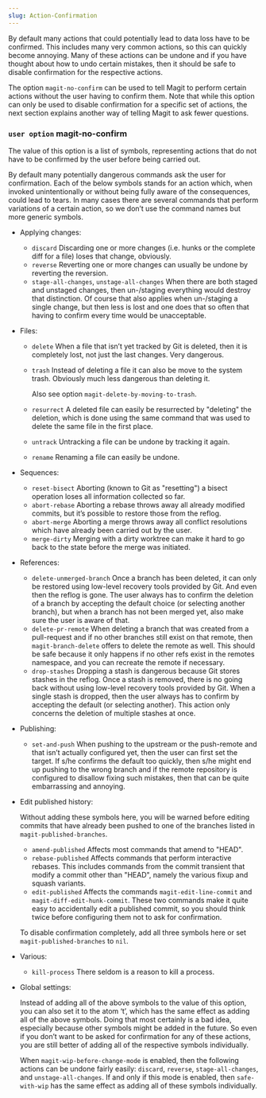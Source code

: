 ```yaml
---
slug: Action-Confirmation
---
```


By default many actions that could potentially lead to data loss have to be confirmed. This includes many very common actions, so this can quickly become annoying. Many of these actions can be undone and if you have thought about how to undo certain mistakes, then it should be safe to disable confirmation for the respective actions.

The option `magit-no-confirm` can be used to tell Magit to perform certain actions without the user having to confirm them. Note that while this option can only be used to disable confirmation for a specific set of actions, the next section explains another way of telling Magit to ask fewer questions.

### <span className="tag useroption">`user option`</span> **magit-no-confirm**

The value of this option is a list of symbols, representing actions that do not have to be confirmed by the user before being carried out.

By default many potentially dangerous commands ask the user for confirmation. Each of the below symbols stands for an action which, when invoked unintentionally or without being fully aware of the consequences, could lead to tears. In many cases there are several commands that perform variations of a certain action, so we don’t use the command names but more generic symbols.

*   Applying changes:

    *   `discard` Discarding one or more changes (i.e. hunks or the complete diff for a file) loses that change, obviously.
    *   `reverse` Reverting one or more changes can usually be undone by reverting the reversion.
    *   `stage-all-changes`, `unstage-all-changes` When there are both staged and unstaged changes, then un-/staging everything would destroy that distinction. Of course that also applies when un-/staging a single change, but then less is lost and one does that so often that having to confirm every time would be unacceptable.

*   Files:

    *   `delete` When a file that isn’t yet tracked by Git is deleted, then it is completely lost, not just the last changes. Very dangerous.

    *   `trash` Instead of deleting a file it can also be move to the system trash. Obviously much less dangerous than deleting it.

        Also see option `magit-delete-by-moving-to-trash`.

    *   `resurrect` A deleted file can easily be resurrected by "deleting" the deletion, which is done using the same command that was used to delete the same file in the first place.

    *   `untrack` Untracking a file can be undone by tracking it again.

    *   `rename` Renaming a file can easily be undone.

*   Sequences:

    *   `reset-bisect` Aborting (known to Git as "resetting") a bisect operation loses all information collected so far.
    *   `abort-rebase` Aborting a rebase throws away all already modified commits, but it’s possible to restore those from the reflog.
    *   `abort-merge` Aborting a merge throws away all conflict resolutions which have already been carried out by the user.
    *   `merge-dirty` Merging with a dirty worktree can make it hard to go back to the state before the merge was initiated.

*   References:

    *   `delete-unmerged-branch` Once a branch has been deleted, it can only be restored using low-level recovery tools provided by Git. And even then the reflog is gone. The user always has to confirm the deletion of a branch by accepting the default choice (or selecting another branch), but when a branch has not been merged yet, also make sure the user is aware of that.
    *   `delete-pr-remote` When deleting a branch that was created from a pull-request and if no other branches still exist on that remote, then `magit-branch-delete` offers to delete the remote as well. This should be safe because it only happens if no other refs exist in the remotes namespace, and you can recreate the remote if necessary.
    *   `drop-stashes` Dropping a stash is dangerous because Git stores stashes in the reflog. Once a stash is removed, there is no going back without using low-level recovery tools provided by Git. When a single stash is dropped, then the user always has to confirm by accepting the default (or selecting another). This action only concerns the deletion of multiple stashes at once.

*   Publishing:

    *   `set-and-push` When pushing to the upstream or the push-remote and that isn’t actually configured yet, then the user can first set the target. If s/he confirms the default too quickly, then s/he might end up pushing to the wrong branch and if the remote repository is configured to disallow fixing such mistakes, then that can be quite embarrassing and annoying.

*   Edit published history:

    Without adding these symbols here, you will be warned before editing commits that have already been pushed to one of the branches listed in `magit-published-branches`.

    *   `amend-published` Affects most commands that amend to "HEAD".
    *   `rebase-published` Affects commands that perform interactive rebases. This includes commands from the commit transient that modify a commit other than "HEAD", namely the various fixup and squash variants.
    *   `edit-published` Affects the commands `magit-edit-line-commit` and `magit-diff-edit-hunk-commit`. These two commands make it quite easy to accidentally edit a published commit, so you should think twice before configuring them not to ask for confirmation.

    To disable confirmation completely, add all three symbols here or set `magit-published-branches` to `nil`.

*   Various:

    *   `kill-process` There seldom is a reason to kill a process.

*   Global settings:

    Instead of adding all of the above symbols to the value of this option, you can also set it to the atom ‘t’, which has the same effect as adding all of the above symbols. Doing that most certainly is a bad idea, especially because other symbols might be added in the future. So even if you don’t want to be asked for confirmation for any of these actions, you are still better of adding all of the respective symbols individually.

    When `magit-wip-before-change-mode` is enabled, then the following actions can be undone fairly easily: `discard`, `reverse`, `stage-all-changes`, and `unstage-all-changes`. If and only if this mode is enabled, then `safe-with-wip` has the same effect as adding all of these symbols individually.
